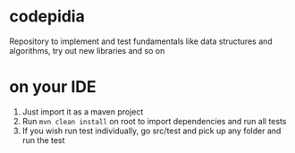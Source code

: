 # codepidia
Repository to implement and test fundamentals like data structures and algorithms, try out new libraries and so on

# on your IDE

1) Just import it as a maven project</br>
2) Run `mvn clean install` on root to import dependencies and run all tests</br>
3) If you wish run test individually, go src/test and pick up any folder and run the test
